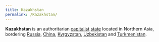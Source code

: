 ```yaml
---
title: Kazakhstan
permalink: /Kazakhstan/
---
```


**Kazakhstan** is an authoritarian [capitalist](Capitalism "wikilink")
[state](List_of_States "wikilink") located in Northern Asia, bordering
[Russia](Russia "wikilink"), [China](China "wikilink"),
[Kyrgyzstan](Kyrgyzstan "wikilink"), [Uzbekistan](Uzbekistan "wikilink")
and [Turkmenistan](Turkmenistan "wikilink").